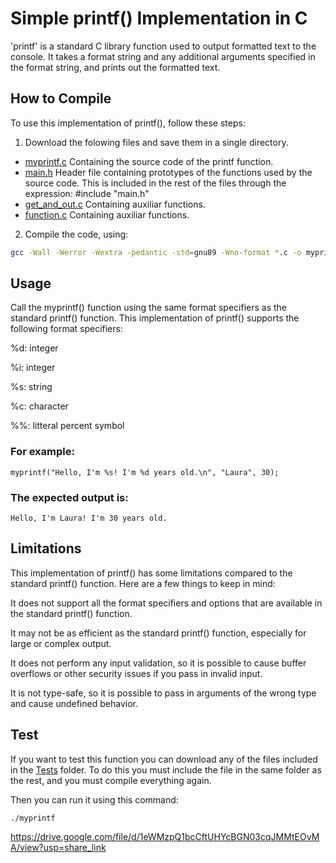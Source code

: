 # Simple printf() Implementation in C

'printf' is a standard C library function used to output formatted text to the console. It takes a format string and any additional arguments specified in the format string, and prints out the formatted text.

## How to Compile

To use this implementation of printf(), follow these steps:

1. Download the folowing files and save them in a single directory.
- [myprintf.c](https://github.com/lataba/holbertonschool-printf/blob/b843c678f1b585b8175e0a66b366fbc3fc8eecaf/myprintf.c) Containing the source code of the printf function.
- [main.h](https://github.com/lataba/holbertonschool-printf/blob/b843c678f1b585b8175e0a66b366fbc3fc8eecaf/main.h) Header file containing prototypes of the functions used by the source code. This is included in the rest of the files through the expression: #include "main.h"
- [get_and_out.c](https://github.com/lataba/holbertonschool-printf/blob/efa2b975d3e35951a31b5e6cd985f78eecb2ac37/get_and_out.c) Containing auxiliar functions.
- [function.c](https://github.com/lataba/holbertonschool-printf/blob/efa2b975d3e35951a31b5e6cd985f78eecb2ac37/functions.c) Containing auxiliar functions.

2. Compile the code, using:
```bash
gcc -Wall -Werror -Wextra -pedantic -std=gnu89 -Wno-format *.c -o myprintf
```


## Usage
Call the myprintf() function using the same format specifiers as the standard printf() function. This implementation of printf() supports the following format specifiers:

%d: integer

%i: integer

%s: string

%c: character

%%: litteral percent symbol

### For example:

```
myprintf("Hello, I'm %s! I'm %d years old.\n", "Laura", 30);
```
### The expected output is:

```
Hello, I'm Laura! I'm 30 years old.
```


## Limitations

This implementation of printf() has some limitations compared to the standard printf() function. Here are a few things to keep in mind:

It does not support all the format specifiers and options that are available in the standard printf() function.

It may not be as efficient as the standard printf() function, especially for large or complex output.

It does not perform any input validation, so it is possible to cause buffer overflows or other security issues if you pass in invalid input.

It is not type-safe, so it is possible to pass in arguments of the wrong type and cause undefined behavior.



## Test

If you want to test this function you can download any of the files included in the [Tests](https://github.com/lataba/holbertonschool-printf/tree/master/Tests) folder. To do this you must include the file in the same folder as the rest, and you must compile everything again. 

Then you can run it using this command: 
```
./myprintf
```

https://drive.google.com/file/d/1eWMzpQ1bcCftUHYcBGN03cqJMMtEOvMA/view?usp=share_link
